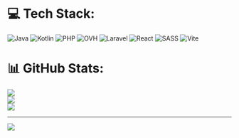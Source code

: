 # :computer: Tech Stack:
![Java](https://img.shields.io/badge/java-%23ED8B00.svg?style=for-the-badge&logo=openjdk&logoColor=white) ![Kotlin](https://img.shields.io/badge/kotlin-%237F52FF.svg?style=for-the-badge&logo=kotlin&logoColor=white) ![PHP](https://img.shields.io/badge/php-%23777BB4.svg?style=for-the-badge&logo=php&logoColor=white) ![OVH](https://img.shields.io/badge/ovh-%23123F6D.svg?style=for-the-badge&logo=ovh&logoColor=#123F6D) ![Laravel](https://img.shields.io/badge/laravel-%23FF2D20.svg?style=for-the-badge&logo=laravel&logoColor=white) ![React](https://img.shields.io/badge/react-%2320232a.svg?style=for-the-badge&logo=react&logoColor=%2361DAFB) ![SASS](https://img.shields.io/badge/SASS-hotpink.svg?style=for-the-badge&logo=SASS&logoColor=white) ![Vite](https://img.shields.io/badge/vite-%23646CFF.svg?style=for-the-badge&logo=vite&logoColor=white)
# :bar_chart: GitHub Stats:
![](https://github-readme-stats.vercel.app/api?username=Maxlego08&theme=dark&hide_border=false&include_all_commits=true&count_private=true)<br/>
![](https://nirzak-streak-stats.vercel.app/?user=Maxlego08&theme=dark&hide_border=false)<br/>
![](https://github-readme-stats.vercel.app/api/top-langs/?username=Maxlego08&theme=dark&hide_border=false&include_all_commits=true&count_private=true&layout=compact)

---
[![](https://visitcount.itsvg.in/api?id=Maxlego08&icon=0&color=0)](https://visitcount.itsvg.in)

<!-- Proudly created with GPRM ( https://gprm.itsvg.in ) -->
